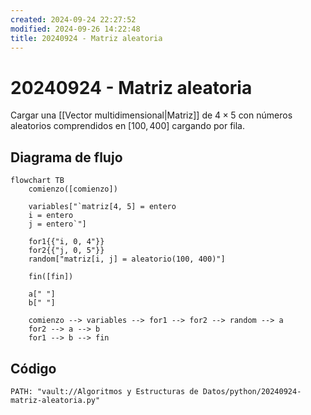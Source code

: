 ```yaml
---
created: 2024-09-24 22:27:52
modified: 2024-09-26 14:22:48
title: 20240924 - Matriz aleatoria
---
```


# 20240924 - Matriz aleatoria

Cargar una [[Vector multidimensional|Matriz]] de $4 \times 5$ con números aleatorios comprendidos en $[100, 400]$ cargando por fila.

## Diagrama de flujo

```mermaid
flowchart TB
	comienzo([comienzo])
    
	variables["`matriz[4, 5] = entero
	i = entero
	j = entero`"]
	
	for1{{"i, 0, 4"}}
	for2{{"j, 0, 5"}}
	random["matriz[i, j] = aleatorio(100, 400)"]
	
	fin([fin])
    
    a[" "]
    b[" "]
    
	comienzo --> variables --> for1 --> for2 --> random --> a
	for2 --> a --> b
	for1 --> b --> fin
```

## Código

```embed-python
PATH: "vault://Algoritmos y Estructuras de Datos/python/20240924-matriz-aleatoria.py"
```
